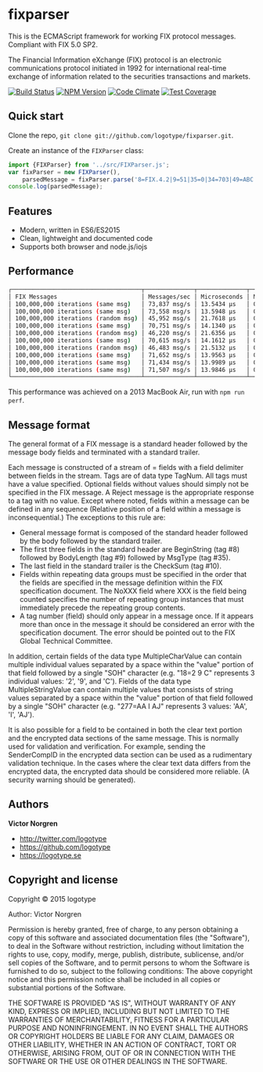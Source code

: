 # fixparser

This is the ECMAScript framework for working FIX protocol messages. Compliant with FIX 5.0 SP2.

The Financial Information eXchange (FIX) protocol is an electronic communications protocol initiated in 1992 for international real-time exchange of information related to the securities transactions and markets.

[![Build Status](https://travis-ci.org/logotype/fixparser.svg?branch=master)](https://travis-ci.org/logotype/fixparser) [![NPM Version](https://badge.fury.io/js/fixparser.svg)](http://badge.fury.io/js/fixparser) [![Code Climate](https://codeclimate.com/github/logotype/fixparser/badges/gpa.svg)](https://codeclimate.com/github/logotype/fixparser) [![Test Coverage](https://codeclimate.com/github/logotype/fixparser/badges/coverage.svg)](https://codeclimate.com/github/logotype/fixparser/coverage)


Quick start
-----------

Clone the repo, `git clone git://github.com/logotype/fixparser.git`.

Create an instance of the `FIXParser` class:

```javascript
import {FIXParser} from '../src/FIXParser.js';
var fixParser = new FIXParser(),
    parsedMessage = fixParser.parse('8=FIX.4.2|9=51|35=0|34=703|49=ABC|52=20100130-10:53:40.830|56=XYZ|10=249|');
console.log(parsedMessage);
```

Features
--------
+ Modern, written in ES6/ES2015
+ Clean, lightweight and documented code
+ Supports both browser and node.js/iojs

Performance
-----------
```bash
┌─────────────────────────────────────┬──────────────┬──────────────┬──────────────┐
│ FIX Messages                        │ Messages/sec │ Microseconds │ Milliseconds │
│ 100,000,000 iterations (same msg)   │ 73,837 msg/s │ 13.5434 μs   │ 0.0135 ms    │
│ 100,000,000 iterations (same msg)   │ 73,558 msg/s │ 13.5948 μs   │ 0.0136 ms    │
│ 100,000,000 iterations (random msg) │ 45,952 msg/s │ 21.7618 μs   │ 0.0218 ms    │
│ 100,000,000 iterations (same msg)   │ 70,751 msg/s │ 14.1340 μs   │ 0.0141 ms    │
│ 100,000,000 iterations (random msg) │ 46,220 msg/s │ 21.6356 μs   │ 0.0216 ms    │
│ 100,000,000 iterations (same msg)   │ 70,615 msg/s │ 14.1612 μs   │ 0.0142 ms    │
│ 100,000,000 iterations (random msg) │ 46,483 msg/s │ 21.5132 μs   │ 0.0215 ms    │
│ 100,000,000 iterations (same msg)   │ 71,652 msg/s │ 13.9563 μs   │ 0.0140 ms    │
│ 100,000,000 iterations (same msg)   │ 71,434 msg/s │ 13.9989 μs   │ 0.0140 ms    │
│ 100,000,000 iterations (same msg)   │ 71,507 msg/s │ 13.9846 μs   │ 0.0140 ms    │
└─────────────────────────────────────┴──────────────┴──────────────┴──────────────┘
```
This performance was achieved on a 2013 MacBook Air, run with `npm run perf`.

Message format
--------------

The general format of a FIX message is a standard header followed by the message body fields and terminated with a standard trailer.

Each message is constructed of a stream of <tag>=<value> fields with a field delimiter between fields in the stream. Tags are of data type TagNum. All tags must have a value specified. Optional fields without values should simply not be specified in the FIX message. A Reject message is the appropriate response to a tag with no value.
Except where noted, fields within a message can be defined in any sequence (Relative position of a field within a message is inconsequential.) The exceptions to this rule are:

- General message format is composed of the standard header followed by the body followed by the standard trailer.
- The first three fields in the standard header are BeginString (tag #8) followed by BodyLength (tag #9) followed by MsgType (tag #35).
- The last field in the standard trailer is the CheckSum (tag #10).
- Fields within repeating data groups must be specified in the order that the fields are specified in the message definition within the FIX specification document. The NoXXX field where XXX is the field being counted specifies the number of repeating group instances that must immediately precede the repeating group contents.
- A tag number (field) should only appear in a message once. If it appears more than once in the message it should be considered an error with the specification document. The error should be pointed out to the FIX Global Technical Committee.

In addition, certain fields of the data type MultipleCharValue can contain multiple individual values separated by a space within the "value" portion of that field followed by a single "SOH" character (e.g. "18=2 9 C<SOH>" represents 3 individual values: '2', '9', and 'C'). Fields of the data type MultipleStringValue can contain multiple values that consists of string values separated by a space within the "value" portion of that field followed by a single "SOH" character (e.g. "277=AA I AJ<SOH>" represents 3 values: 'AA', 'I', 'AJ').

It is also possible for a field to be contained in both the clear text portion and the encrypted data sections of the same message. This is normally used for validation and verification. For example, sending the SenderCompID in the encrypted data section can be used as a rudimentary validation technique. In the cases where the clear text data differs from the encrypted data, the encrypted data should be considered more reliable. (A security warning should be generated).

Authors
-------

**Victor Norgren**

+ http://twitter.com/logotype
+ https://github.com/logotype
+ https://logotype.se


Copyright and license
---------------------

Copyright © 2015 logotype

Author: Victor Norgren

Permission is hereby granted, free of charge, to any person obtaining a copy
of this software and associated documentation files (the "Software"), to
deal in the Software without restriction, including without limitation the
rights to use, copy, modify, merge, publish, distribute, sublicense, and/or
sell copies of the Software, and to permit persons to whom the Software is
furnished to do so, subject to the following conditions:  The above copyright
notice and this permission notice shall be included in all copies or
substantial portions of the Software.

THE SOFTWARE IS PROVIDED "AS IS", WITHOUT WARRANTY OF ANY KIND, EXPRESS OR
IMPLIED, INCLUDING BUT NOT LIMITED TO THE WARRANTIES OF MERCHANTABILITY,
FITNESS FOR A PARTICULAR PURPOSE AND NONINFRINGEMENT. IN NO EVENT SHALL THE
AUTHORS OR COPYRIGHT HOLDERS BE LIABLE FOR ANY CLAIM, DAMAGES OR OTHER
LIABILITY, WHETHER IN AN ACTION OF CONTRACT, TORT OR OTHERWISE, ARISING FROM,
OUT OF OR IN CONNECTION WITH THE SOFTWARE OR THE USE OR OTHER DEALINGS
IN THE SOFTWARE.
